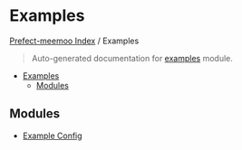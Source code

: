 # Examples

[Prefect-meemoo Index](../README.md#prefect-meemoo-index) /
Examples

> Auto-generated documentation for [examples](../../examples/__init__.py) module.

- [Examples](#examples)
  - [Modules](#modules)

## Modules

- [Example Config](./example_config.md)